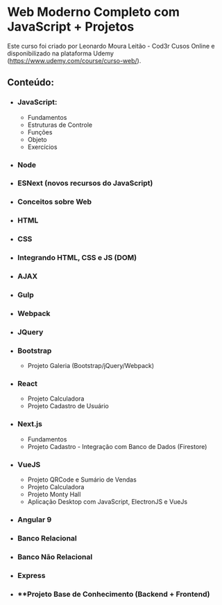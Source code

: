# Web Moderno Completo com JavaScript + Projetos
Este curso foi criado por Leonardo Moura Leitão - Cod3r Cusos Online e disponibilizado na plataforma Udemy (https://www.udemy.com/course/curso-web/).

## Conteúdo:
* ### **JavaScript:** 
	* Fundamentos
	* Estruturas de Controle
	* Funções
	* Objeto
	* Exercícios
* ### **Node**
* ### **ESNext (novos recursos do JavaScript)**
* ### **Conceitos sobre Web**
* ### **HTML**
* ### **CSS**
* ### **Integrando HTML, CSS e JS (DOM)**
* ### **AJAX**
* ### **Gulp**
* ### **Webpack**
* ### **JQuery**
* ### **Bootstrap**
	* Projeto Galeria (Bootstrap/jQuery/Webpack)
* ### **React**
	* Projeto Calculadora
	* Projeto Cadastro de Usuário
* ### **Next.js**
	* Fundamentos
	* Projeto Cadastro - Integração com Banco de Dados (Firestore)
* ### **VueJS**
	* Projeto QRCode e Sumário de Vendas
	* Projeto Calculadora
	* Projeto Monty Hall
	* Aplicação Desktop com JavaScript, ElectronJS e VueJs
* ### **Angular 9**
* ### **Banco Relacional**
* ### **Banco Não Relacional**
* ### **Express**
* ### **Projeto Base de Conhecimento (Backend + Frontend)
	